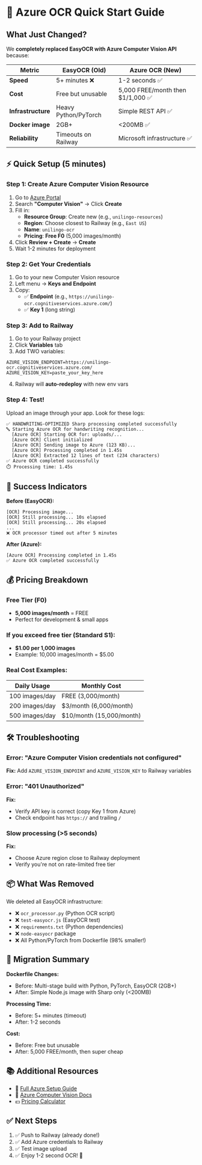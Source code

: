 # 🚀 Azure OCR Quick Start Guide

## What Just Changed?

We **completely replaced EasyOCR with Azure Computer Vision API** because:

| Metric | EasyOCR (Old) | Azure OCR (New) |
|--------|---------------|-----------------|
| **Speed** | 5+ minutes ❌ | 1-2 seconds ✅ |
| **Cost** | Free but unusable | 5,000 FREE/month then $1/1,000 ✅ |
| **Infrastructure** | Heavy Python/PyTorch | Simple REST API ✅ |
| **Docker image** | 2GB+ | <200MB ✅ |
| **Reliability** | Timeouts on Railway | Microsoft infrastructure ✅ |

## ⚡ Quick Setup (5 minutes)

### Step 1: Create Azure Computer Vision Resource

1. Go to [Azure Portal](https://portal.azure.com)
2. Search **"Computer Vision"** → Click **Create**
3. Fill in:
   - **Resource Group**: Create new (e.g., `unilingo-resources`)
   - **Region**: Choose closest to Railway (e.g., `East US`)
   - **Name**: `unilingo-ocr`
   - **Pricing**: **Free F0** (5,000 images/month)
4. Click **Review + Create** → **Create**
5. Wait 1-2 minutes for deployment

### Step 2: Get Your Credentials

1. Go to your new Computer Vision resource
2. Left menu → **Keys and Endpoint**
3. Copy:
   - ✅ **Endpoint** (e.g., `https://unilingo-ocr.cognitiveservices.azure.com/`)
   - ✅ **Key 1** (long string)

### Step 3: Add to Railway

1. Go to your Railway project
2. Click **Variables** tab
3. Add TWO variables:

```
AZURE_VISION_ENDPOINT=https://unilingo-ocr.cognitiveservices.azure.com/
AZURE_VISION_KEY=paste_your_key_here
```

4. Railway will **auto-redeploy** with new env vars

### Step 4: Test! 

Upload an image through your app. Look for these logs:

```
✅ HANDWRITING-OPTIMIZED Sharp processing completed successfully
🔤 Starting Azure OCR for handwriting recognition...
  [Azure OCR] Starting OCR for: uploads/...
  [Azure OCR] Client initialized
  [Azure OCR] Sending image to Azure (123 KB)...
  [Azure OCR] Processing completed in 1.45s
  [Azure OCR] Extracted 12 lines of text (234 characters)
✅ Azure OCR completed successfully
⏱️ Processing time: 1.45s
```

## 🎉 Success Indicators

**Before (EasyOCR):**
```
[OCR] Processing image...
[OCR] Still processing... 10s elapsed
[OCR] Still processing... 20s elapsed
...
❌ OCR processor timed out after 5 minutes
```

**After (Azure):**
```
[Azure OCR] Processing completed in 1.45s
✅ Azure OCR completed successfully
```

## 💰 Pricing Breakdown

### Free Tier (F0)
- **5,000 images/month** = FREE
- Perfect for development & small apps

### If you exceed free tier (Standard S1):
- **$1.00 per 1,000 images**
- Example: 10,000 images/month = $5.00

### Real Cost Examples:
| Daily Usage | Monthly Cost |
|-------------|--------------|
| 100 images/day | FREE (3,000/month) |
| 200 images/day | $3/month (6,000/month) |
| 500 images/day | $10/month (15,000/month) |

## 🛠️ Troubleshooting

### Error: "Azure Computer Vision credentials not configured"
**Fix:** Add `AZURE_VISION_ENDPOINT` and `AZURE_VISION_KEY` to Railway variables

### Error: "401 Unauthorized"
**Fix:** 
- Verify API key is correct (copy Key 1 from Azure)
- Check endpoint has `https://` and trailing `/`

### Slow processing (>5 seconds)
**Fix:**
- Choose Azure region close to Railway deployment
- Verify you're not on rate-limited free tier

## 📦 What Was Removed

We deleted all EasyOCR infrastructure:
- ❌ `ocr_processor.py` (Python OCR script)
- ❌ `test-easyocr.js` (EasyOCR test)
- ❌ `requirements.txt` (Python dependencies)
- ❌ `node-easyocr` package
- ❌ All Python/PyTorch from Dockerfile (98% smaller!)

## 🔄 Migration Summary

**Dockerfile Changes:**
- Before: Multi-stage build with Python, PyTorch, EasyOCR (2GB+)
- After: Simple Node.js image with Sharp only (<200MB)

**Processing Time:**
- Before: 5+ minutes (timeout)
- After: 1-2 seconds

**Cost:**
- Before: Free but unusable
- After: 5,000 FREE/month, then super cheap

## 📚 Additional Resources

- 📖 [Full Azure Setup Guide](./AZURE_SETUP.md)
- 🔗 [Azure Computer Vision Docs](https://learn.microsoft.com/en-us/azure/cognitive-services/computer-vision/)
- 💵 [Pricing Calculator](https://azure.microsoft.com/en-us/pricing/calculator/)

## ✅ Next Steps

1. ✅ Push to Railway (already done!)
2. ✅ Add Azure credentials to Railway
3. ✅ Test image upload
4. ✅ Enjoy 1-2 second OCR! 🎉
